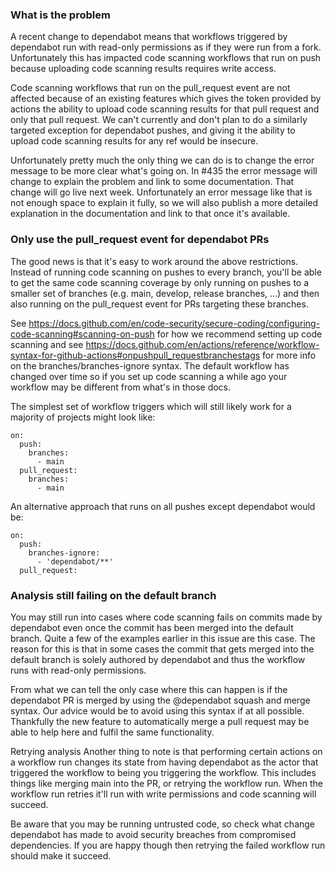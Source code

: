 ### What is the problem
A recent change to dependabot means that workflows triggered by dependabot run with read-only permissions as if they were run from a fork. Unfortunately this has impacted code scanning workflows that run on push because uploading code scanning results requires write access.

Code scanning workflows that run on the pull_request event are not affected because of an existing features which gives the token provided by actions the ability to upload code scanning results for that pull request and only that pull request. We can't currently and don't plan to do a similarly targeted exception for dependabot pushes, and giving it the ability to upload code scanning results for any ref would be insecure.

Unfortunately pretty much the only thing we can do is to change the error message to be more clear what's going on. In #435 the error message will change to explain the problem and link to some documentation. That change will go live next week. Unfortunately an error message like that is not enough space to explain it fully, so we will also publish a more detailed explanation in the documentation and link to that once it's available.

### Only use the pull_request event for dependabot PRs
The good news is that it's easy to work around the above restrictions. Instead of running code scanning on pushes to every branch, you'll be able to get the same code scanning coverage by only running on pushes to a smaller set of branches (e.g. main, develop, release branches, ...) and then also running on the pull_request event for PRs targeting these branches.

See https://docs.github.com/en/code-security/secure-coding/configuring-code-scanning#scanning-on-push for how we recommend setting up code scanning and see https://docs.github.com/en/actions/reference/workflow-syntax-for-github-actions#onpushpull_requestbranchestags for more info on the branches/branches-ignore syntax. The default workflow has changed over time so if you set up code scanning a while ago your workflow may be different from what's in those docs.

The simplest set of workflow triggers which will still likely work for a majority of projects might look like:

```
on:
  push:
    branches:
      - main
  pull_request:
    branches:
      - main
```
An alternative approach that runs on all pushes except dependabot would be:

```
on:
  push:
    branches-ignore:
      - 'dependabot/**'
  pull_request:
```

### Analysis still failing on the default branch
You may still run into cases where code scanning fails on commits made by dependabot even once the commit has been merged into the default branch. Quite a few of the examples earlier in this issue are this case. The reason for this is that in some cases the commit that gets merged into the default branch is solely authored by dependabot and thus the workflow runs with read-only permissions.

From what we can tell the only case where this can happen is if the dependabot PR is merged by using the @dependabot squash and merge syntax. Our advice would be to avoid using this syntax if at all possible. Thankfully the new feature to automatically merge a pull request may be able to help here and fulfil the same functionality.

Retrying analysis
Another thing to note is that performing certain actions on a workflow run changes its state from having dependabot as the actor that triggered the workflow to being you triggering the workflow. This includes things like merging main into the PR, or retrying the workflow run. When the workflow run retries it'll run with write permissions and code scanning will succeed.

Be aware that you may be running untrusted code, so check what change dependabot has made to avoid security breaches from compromised dependencies. If you are happy though then retrying the failed workflow run should make it succeed.
